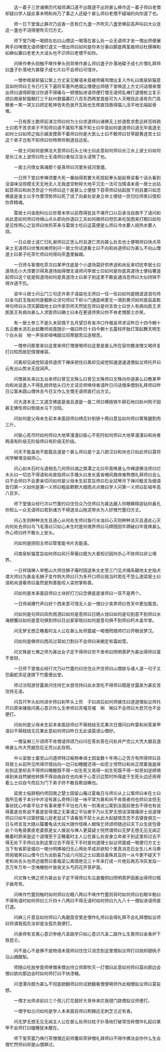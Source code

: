 <!-- { "loadSidebar": true } -->
　　这一着子三世诸佛历代祖师满口道不出既道不出将甚么唤作这一着子师曰老僧却疑曰学人疑此事未明和尚乃了事之人还疑个甚么师曰老僧不疑端的向你道了也。

　　师一日下堂值止静次乃巡香一匝有灯九盏一齐吹灭八盏至佛前高声叫曰大众连这一盏也不消得便吹灭归方丈。

　　师下堂乃喝一喝顾左右曰山僧这一喝落在甚么处一众无语师才坐一僧出师便展两手曰咦僧无语师便打退又一僧出师曰如何是你本分事曰脚底两茎眉师曰杜撰禅和如麻似粟曰老老大大话头也不识师曰老僧不如你。

　　问唤作拳头则触不唤作拳头则背唤作甚么师曰盏子扑落地碟子成七片僧礼拜师曰盏子扑落地为甚碟子成七片曰不会师曰可惜许。

　　一僧参南泉斩猫公案上方丈呈见解语未竟被师痛骂僧出复入作礼曰南泉斩猫意旨如何师曰王令已行天下遍将军塞外绝烟尘僧便出师随下堂唤适上方丈问话僧来僧出师曰道得即放过你道不得痛与一顿僧拟进语师便打僧无语师乱棒打退僧桩立复示颂曰南泉斩猫朝打三千赵州救猫暮打八百东西两堂首座可为人天眼目此语有负门具眼者一笑一哭又曰把定乾坤皆失色放开瓦砾也生辉直饶救得猫儿活平地无端起骨堆。

　　一日有医士跪师前涕泣师曰何为士曰求道师曰诸佛无上妙道愈求愈远转觅转疏士曰若不苦求弟子不知师曰道不属知不属不知士曰毕竟如何是道师曰道无毕竟道无如何士曰如师之指示越发摸索不着师曰你是大医么士曰不敢师曰甘草甜黄连苦士曰这个弟子岂有不知师曰你特煞伶俐道自远矣。

　　一居士问如何是佛法大意师曰石头土块士曰此意如何师曰长江水上波士曰如何是长江水上波师曰险士无语师曰者俗汉没头浸煞了也。

　　一居士问倩女离魂那个是真师曰河里失钱河里捷。

　　一日师下堂曰参禅须要大死一番始得若要大死捏起拳头挺起脊梁看个话头看到没滋味没捞摸无天无地无人无我虚空粉碎大地平沉无一法可当情语未竟一居士出拈起苕帚曰和尚怎奈这个何师曰这个是甚么士便放下苕帚师曰拈起放下则且置只如念佛底是谁士以手作摩顶势师曰死了烧了向甚处安身立命士便绕一匝归位师笑曰情知你弄精魂。

　　雷居士问金刚科仪曰世尊未举以前荐得犹且不堪开口以后承当自救不了请问和尚此意如何师曰待绵山点头即向你道曰工夫如何做师曰但饥来吃饭困来打眠曰如何是见性明心之旨师曰快煎茶来与雷居士吃曰这莫便是么师曰冷水要人挑热水要人烧。

　　一日众居士送亡归礼谢师曰正恁么时且道亡灵向甚么处去也士便喝师曰快点茶来士无语师曰伏惟尚飨师别问一居士你试道看士曰不向和尚道师曰为甚么不向山僧道士曰弟子吃茶忙师曰何得向茶盏里躲跟。

　　一日师与客僧吃茶次曰某甲住底是个小道场莫好供养送和尚反来叨扰李居士曰道场无小大须要识得真道场始得僧无语师问李居士曰如何是你底真道场士便拈箸竖起师曰这个犹是假道场如何是真道场士曰弟子到这里不敢妄通消息师曰大似持钵不得诈道不饥。

　　梁中斗居士问云门三句还许弟子请益也无师曰一任一任曰如何是随波逐浪句师曰金乌赶玉兔如何是截断众流句师曰下却斗门通底闸更无一滴到黄河如何是函盖乾坤句师曰头顶天脚踏地士曰作家宗师天然犹在师曰是何言欤士曰世人有病向医王求医医王有病向甚么人求医师曰确士曰未在更道师笑曰你不肯老僧那士亦笑。

　　有一居士参三不是久未契偶于五月望日有省冲口作偈呈师求证昨日十四今朝十五云散水流石女起舞师阅竟随示一偈曰昨日十四今朝十五露柱怀胎灯笼起舞天明生个白头翁　地一声丧却母咦甜瓜彻蒂甜苦瓜连根苦。

　　一僧参问那里来曰这里来师打僧便喝师曰这里是甚么所在容你撒泼僧又喝师复打曰知而故犯情理难容。

　　问离却见闻觉知请师道师下禅床把住曰离却见闻觉知速道速道僧拟议师托开曰云有出山势水无投涧声。

　　问僧甚处来曰五台来师曰曾见文殊么曰曾见文殊师曰文殊向你道甚么曰教某甲向和尚说逢人不得乱统师低头归方丈诘旦师唤侍者请昨日问话僧来僧到礼拜师曰昨日公案未圆山僧休去今日又作么生僧无语师直打出方丈。

　　问大道本无二又道念佛底是谁且道是一是二师曰横拖铁牛耕石地曰赵州狗子因甚无佛性师曰倒骑水马下汾阳。

　　问如何是父母未生前本来面目师曰绣花针削铁十两曰意旨如何师曰鹭鸶腿割肉三斤。

　　问偷心死尽时如何师曰大地草漫漫曰偷心不死时如何师曰大地草漫漫曰和尚者两语有阶级无阶级师曰有阶级无阶级。

　　问天不能盖地不能载且道是个甚么师曰是个孟八郎汉曰和尚也只如此师曰莫将闲学解埋没祖师心。

　　问心如木石时与道相去几何师曰湖之南潭之北曰毕竟唤甚么作禅道佛法师曰烂木头曰一切总不得请和尚直指师以手搔头曰发长虽省帽风屑痒难熬僧礼拜师曰会么曰不会师曰不会更亲切问如何是父母未生前意旨师曰石女拭琴月下弹问粗言及细语皆归第一义如何是第一义师曰粗盐颗颗大细雨点点微曰学人问第一义师曰彭祖年高八百岁。

　　师下堂值众经行次以竹篦约曰住住众乃住师曰为甚达磨入你眼睛释迦钻你鼻孔你知么一众无语师曰若到诸方不得道龙山拖泥带水为人好拽竹篦归方丈。

　　问心生则种种法生且道心从何处生师曰鱼行水浊曰心灭则种种法灭且道此心灭向何处去师曰鸟飞毛落曰只如心未生时是何境界师曰马蹄囫囵牛蹄破曰毕竟唤甚么作心师曰终不敢头上安头。

　　问如何是阴阳主师曰管笔能书片舌能语。

　　问南泉斩猫意旨如何师曰风行草偃曰既为大善知识因何杀心不除师曰非公境界。

　　一日祥瑞禅人举憨山大师住狮子庵时因送朱太史至三门见犬绳系踞地太史指犬谓大师曰为甚金毛狮子变作狗大师曰只为多开口师曰我当时若在不恁么道梁居士曰请和尚道看师曰虽然是狗善能咬人梁拊掌称善。

　　问如何是本来面目师曰土块好打刀曰念佛底是谁师曰一双不是两个。

　　一日师闻爆竹声曰好个西来意可惜无人会一僧曰少卖弄师曰苍天中更加冤苦。

　　问如何是句师曰风吹雨洒曰如何是意师曰日晒火烧曰如何是句到意不到师曰水淹螃蟹曰如何是意句俱到师曰日出家家晓曰如何是意句俱不到师曰朽木盖华堂。

　　问无梦无想正睡着时主人公在甚么处师震威一喝僧罔措师打曰开眼说梦汉。

　　问如何是佛师曰西风过耳如刀割曰不会师曰来朝定有霜如雪。

　　问文殊是七佛之师为甚出女子定不得师曰穷不舍命曰罔明菩萨为甚出得师曰富不舍财。

　　一日师下堂值众经行次乃以竹篦约曰住住众齐住师曰山僧欲与诸人道一句子又恐画蛇添足遂掷下竹篦便出堂。

　　师过汾阳游甘露泉问住持乞水尝住持曰此水苦吃不得师曰既是甘露泉为甚反苦住持无语。

　　问百尺竿头如何进步师曰刹竿头上煎　子曰进后如何师擒住曰道道僧拟议师托开曰原来赚我问离心意识作么生参师曰苏嚧苏嚧　唎　唎曰不会师曰大悲咒也不会便打。

　　问如何是父母未生前本来面目师曰不萌枝结无花果次日僧问曰昨蒙和尚答某甲语曰不萌枝结无花果此意如何师曰昨日无此语莫谤山僧好。

　　一僧呈麻三斤颂师不肯僧请师颂乃曰问在答处答在问处并产完公大凭大据且道唤甚么作大凭据恐后无凭以此存照。

　　中斗梁居士屡至山问道师特过榆杨奉谒士因呈数十年用心之苦方有所得师曰且将居士从前所见所得尽情拈向一边只如睡醒还得一如否士愕然曰和尚正爬着我底痒处到这里却去不得师曰睡醒既不得一如生死又焉得一如生死既不得一如至如逆顺境缘到来自然被他转换不得自由自在也向来于心意识边暂时所得底于生死头边还用得着么士曰自今而后为门下弟子终不敢自欺自瞒也。

　　梁居士临辞相约师回南之楚士固留山庵过夏每日与师论从上公案师曰未在士曰我所见者于本分中并没有甚么奇特只是一味平常为甚和尚不肯我者何也师曰汝但无事纷扰心中甚平怗才有事来便不平怗也凡有一则淆讹公案到汝面前使去不得也有说得着底也有说不着底安得谓之无事谓之平怗者乎乃以无梦无想话深锥痛拶士说道理师曰只如牛过窗棂猫儿捉老鼠试下语看皆不契士从此大起疑情念念不去寝食俱忘一日与师言及大随以履覆龟话大段大随作怪换人眼珠乞师颂师随述曰天下众生皮包骨此个乌龟骨裹皮老婆原是女人做说与禅人更莫疑士恍然谓师曰无梦无想无见无闻正睡着时原来是这个道理至于正睡着时主人公在甚么处安身立命弟子到这里却过去不得无处下手师曰汝到这里过去不得无下手时是何道理士拟议师震威一喝便归方丈士当下有省即呈偈曰一喝分明拂袖归无心用处早成非欲知个里真消息石女生儿木马嘶师阅偈笑曰山僧今日为汝助喜乃设六问验之士曰面目虽殊其旨则一从今更不疑天下老和尚舌头也师述偈赞曰善哉梁公离情绝见三十年来打成一片绝后再苏冷灰发焰一念万年万年一念咦橄榄叶放夜叉头芍药花开菩萨面。

　　问文殊七佛之师为甚出女子定不得师曰东瓜直儱侗曰罔明菩萨因甚出得师曰瓠子曲弯弯。

　　问唤作竹篦则触时如何师曰左眼八两曰不唤作竹篦则背时如何师曰右眼半觔曰不得有语时如何师曰三斤四十八两曰不得无语时如何师曰九九八十一僧拟进语师直打退。

　　问麻三斤意旨如何师曰八角磨盘空里走僧作礼师曰会得礼拜不会礼拜僧拟议师曰将谓我孤负汝却是汝孤负我便打。

　　问承师有言离心意识参绝凡圣路学只如心意识凡圣二路作么生离师曰金香炉下铁昆仑。

　　问不是心不是佛不是物语未竟师曰住住只消念到这里僧拟议师打曰抛却甜桃子沿山摘醋梨。

　　师随众吃放参竟师唤僧来僧出侍立师即吹灭一灯僧曰此意如何师曰莫向那边会僧曰欲向那边会时如何师打曰不快漆桶。

　　问澄潭月朗为甚么不彻底掀翻师曰你试掀翻看僧便喝师作此相僧拟议师曰莫妄想。

　　一僧才出师进前曰三个孩儿打花鼓好大哥休来拦我毬门路僧拟议师便打。

　　一僧字如兰问如何是学人本来面目师曰荆棘远无刺芝兰近有香。

　　问无梦无想无见无闻主人公在甚么处师曰枕子扑落地打破常住砖僧作礼起曰某甲不会师打曰瞌睡犹未醒在。

　　师下堂茶罢乃唤行茶僧僧近前师覆却茶钟僧礼拜师曰不得作佛法会你作么生会僧忙然师曰却是山僧罪过。

